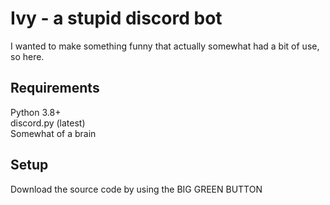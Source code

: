 # Ivy - a stupid discord bot
I wanted to make something funny that actually somewhat had a bit of use, so here.

## Requirements
Python 3.8+  
discord.py (latest)  
Somewhat of a brain

## Setup
Download the source code by using the BIG GREEN BUTTON
